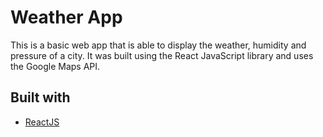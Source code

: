 # Weather App

This is a basic web app that is able to display the weather, humidity and pressure of a city. It was built using the React JavaScript library and uses the Google Maps API.

## Built with

* [ReactJS](https://reactjs.org/docs/hello-world.html)
